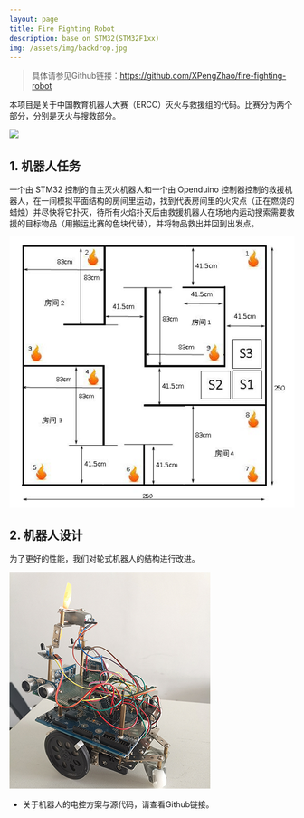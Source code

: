 ```yaml
---
layout: page
title: Fire Fighting Robot
description: base on STM32(STM32F1xx)
img: /assets/img/backdrop.jpg
---
```


<!-- 在_sass/_projects.scss/.project/.thumbnail/a/span中使字符常显 -->

> 具体请参见Github链接：<https://github.com/XPengZhao/fire-fighting-robot>

本项目是关于中国教育机器人大赛（ERCC）灭火与救援组的代码。比赛分为两个部分，分别是灭火与搜救部分。

![](/assets/img/f1.gif)

## 1. 机器人任务

一个由 STM32 控制的自主灭火机器人和一个由 Openduino 控制器控制的救援机器人，在一间模拟平面结构的房间里运动，找到代表房间里的火灾点（正在燃烧的蜡烛）并尽快将它扑灭，待所有火焰扑灭后由救援机器人在场地内运动搜索需要救援的目标物品（用搬运比赛的色块代替），并将物品救出并回到出发点。

![](/assets/img/f1.jpg)

## 2. 机器人设计

为了更好的性能，我们对轮式机器人的结构进行改进。

![](/assets/img/f2.jpg)

- 关于机器人的电控方案与源代码，请查看Github链接。